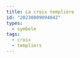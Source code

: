 ```yaml
---
title: La croix templière
id: "20230809094042"
types:
  - symbole
tags:
  - croix
  - templiers
---
```



